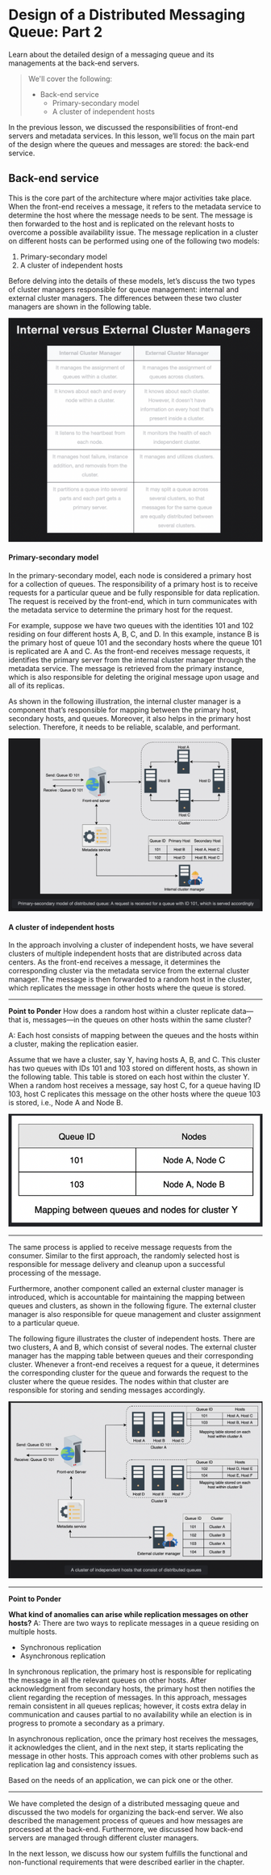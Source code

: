 # Design of a Distributed Messaging Queue: Part 2

Learn about the detailed design of a messaging queue and its managements at the back-end servers.

> We'll cover the following:
>
> - Back-end service
>   - Primary-secondary model
>   - A cluster of independent hosts

In the previous lesson, we discussed the responsibilities of front-end servers and metadata services. In this lesson, we’ll focus on the main part of the design where the queues and messages are stored: the back-end service.

## Back-end service

This is the core part of the architecture where major activities take place. When the front-end receives a message, it refers to the metadata service to determine the host where the message needs to be sent. The message is then forwarded to the host and is replicated on the relevant hosts to overcome a possible availability issue. The message replication in a cluster on different hosts can be performed using one of the following two models:

1. Primary-secondary model
2. A cluster of independent hosts

Before delving into the details of these models, let’s discuss the two types of cluster managers responsible for queue management: internal and external cluster managers. The differences between these two cluster managers are shown in the following table.

![internal versus external cluster managers](./images/5-1-internal-versus-external-cluster-managers.png)

#### Primary-secondary model

In the primary-secondary model, each node is considered a primary host for a collection of queues. The responsibility of a primary host is to receive requests for a particular queue and be fully responsible for data replication. The request is received by the front-end, which in turn communicates with the metadata service to determine the primary host for the request.

For example, suppose we have two queues with the identities 101 and 102 residing on four different hosts A, B, C, and D. In this example, instance B is the primary host of queue 101 and the secondary hosts where the queue 101 is replicated are A and C. As the front-end receives message requests, it identifies the primary server from the internal cluster manager through the metadata service. The message is retrieved from the primary instance, which is also responsible for deleting the original message upon usage and all of its replicas.

As shown in the following illustration, the internal cluster manager is a component that’s responsible for mapping between the primary host, secondary hosts, and queues. Moreover, it also helps in the primary host selection. Therefore, it needs to be reliable, scalable, and performant.

![primary-secondary model of a distributed queue](./images/5-2-primary-secondary-model-of-distributed-queue.png)

#### A cluster of independent hosts

In the approach involving a cluster of independent hosts, we have several clusters of multiple independent hosts that are distributed across data centers. As the front-end receives a message, it determines the corresponding cluster via the metadata service from the external cluster manager. The message is then forwarded to a random host in the cluster, which replicates the message in other hosts where the queue is stored.

---

**Point to Ponder**
How does a random host within a cluster replicate data—that is, messages—in the queues on other hosts within the same cluster?

A: Each host consists of mapping between the queues and the hosts within a cluster, making the replication easier.

Assume that we have a cluster, say Y, having hosts A, B, and C. This cluster has two queues with IDs 101 and 103 stored on different hosts, as shown in the following table. This table is stored on each host within the cluster Y. When a random host receives a message, say host C, for a queue having ID 103, host C replicates this message on the other hosts where the queue 103 is stored, i.e., Node A and Node B.

![exmaple](./images/5-4-example.png)

---

The same process is applied to receive message requests from the consumer. Similar to the first approach, the randomly selected host is responsible for message delivery and cleanup upon a successful processing of the message.

Furthermore, another component called an external cluster manager is introduced, which is accountable for maintaining the mapping between queues and clusters, as shown in the following figure. The external cluster manager is also responsible for queue management and cluster assignment to a particular queue.

The following figure illustrates the cluster of independent hosts. There are two clusters, A and B, which consist of several nodes. The external cluster manager has the mapping table between queues and their corresponding cluster. Whenever a front-end receives a request for a queue, it determines the corresponding cluster for the queue and forwards the request to the cluster where the queue resides. The nodes within that cluster are responsible for storing and sending messages accordingly.

![a cluster of independent hosts that consists of distributed queues](./images/5-3-a-cluster-of-independent-hosts-that-consists-of-distributed-queue.png)

---

**Point to Ponder**

**What kind of anomalies can arise while replication messages on other hosts?**
A: There are two ways to replicate messages in a queue residing on multiple hosts.

- Synchronous replication
- Asynchronous replication

In synchronous replication, the primary host is responsible for replicating the message in all the relevant queues on other hosts. After acknowledgment from secondary hosts, the primary host then notifies the client regarding the reception of messages. In this approach, messages remain consistent in all queues replicas; however, it costs extra delay in communication and causes partial to no availability while an election is in progress to promote a secondary as a primary.

In asynchronous replication, once the primary host receives the messages, it acknowledges the client, and in the next step, it starts replicating the message in other hosts. This approach comes with other problems such as replication lag and consistency issues.

Based on the needs of an application, we can pick one or the other.

---

We have completed the design of a distributed messaging queue and discussed the two models for organizing the back-end server. We also described the management process of queues and how messages are processed at the back-end. Furthermore, we discussed how back-end servers are managed through different cluster managers.

In the next lesson, we discuss how our system fulfills the functional and non-functional requirements that were described earlier in the chapter.
